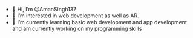 - 👋 Hi, I’m @AmanSingh137
- 👀 I’m interested in web development as well as AR. 
- 🌱 I’m currently learning basic web development and app development and am currently working on my programming skills 


<!---
AmanSingh137/AmanSingh137 is a ✨ special ✨ repository because its `README.md` (this file) appears on your GitHub profile.
You can click the Preview link to take a look at your changes.
--->
